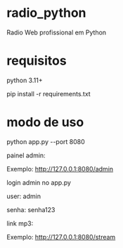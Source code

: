 # radio_python
Radio Web profissional em Python

# requisitos

python 3.11+

pip install -r requirements.txt

# modo de uso

python app.py --port 8080

painel admin:

Exemplo: http://127.0.0.1:8080/admin

login admin no app.py

user: admin

senha: senha123

link mp3:

Exemplo: http://127.0.0.1:8080/stream

